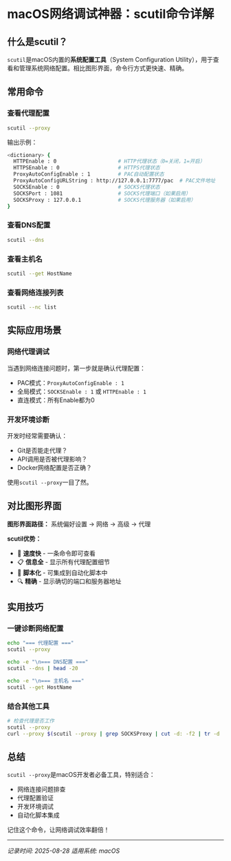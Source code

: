 # macOS网络调试神器：scutil命令详解

## 什么是scutil？

`scutil`是macOS内置的**系统配置工具**（System Configuration Utility），用于查看和管理系统网络配置。相比图形界面，命令行方式更快速、精确。

## 常用命令

### 查看代理配置
```bash
scutil --proxy
```

输出示例：
```bash
<dictionary> {
  HTTPEnable : 0                    # HTTP代理状态（0=关闭，1=开启）
  HTTPSEnable : 0                   # HTTPS代理状态  
  ProxyAutoConfigEnable : 1         # PAC自动配置状态
  ProxyAutoConfigURLString : http://127.0.0.1:7777/pac  # PAC文件地址
  SOCKSEnable : 0                   # SOCKS代理状态
  SOCKSPort : 1081                  # SOCKS代理端口（如果启用）
  SOCKSProxy : 127.0.0.1            # SOCKS代理服务器（如果启用）
}
```

### 查看DNS配置
```bash
scutil --dns
```

### 查看主机名
```bash
scutil --get HostName
```

### 查看网络连接列表
```bash
scutil --nc list
```

## 实际应用场景

### 网络代理调试
当遇到网络连接问题时，第一步就是确认代理配置：
- PAC模式：`ProxyAutoConfigEnable : 1`
- 全局模式：`SOCKSEnable : 1` 或 `HTTPEnable : 1`
- 直连模式：所有Enable都为0

### 开发环境诊断
开发时经常需要确认：
- Git是否能走代理？
- API调用是否被代理影响？
- Docker网络配置是否正确？

使用`scutil --proxy`一目了然。

## 对比图形界面

**图形界面路径：**
系统偏好设置 → 网络 → 高级 → 代理

**scutil优势：**
- 🚀 **速度快** - 一条命令即可查看
- 📋 **信息全** - 显示所有代理配置细节
- 🤖 **脚本化** - 可集成到自动化脚本中
- 🔍 **精确** - 显示确切的端口和服务器地址

## 实用技巧

### 一键诊断网络配置
```bash
echo "=== 代理配置 ==="
scutil --proxy

echo -e "\n=== DNS配置 ==="
scutil --dns | head -20

echo -e "\n=== 主机名 ==="
scutil --get HostName
```

### 结合其他工具
```bash
# 检查代理是否工作
scutil --proxy
curl --proxy $(scutil --proxy | grep SOCKSProxy | cut -d: -f2 | tr -d ' ') https://github.com
```

## 总结

`scutil --proxy`是macOS开发者必备工具，特别适合：
- 网络连接问题排查
- 代理配置验证  
- 开发环境调试
- 自动化脚本集成

记住这个命令，让网络调试效率翻倍！

---
*记录时间: 2025-08-28*
*适用系统: macOS*
